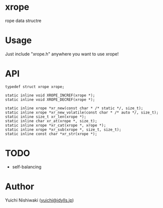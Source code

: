 # xrope

rope data structre

# Usage

Just include "xrope.h" anywhere you want to use xrope!

# API

```
typedef struct xrope xrope;

static inline void XROPE_INCREF(xrope *);
static inline void XROPE_DECREF(xrope *);

static inline xrope *xr_new(const char * /* static */, size_t);
static inline xrope *xr_new_volatile(const char * /* auto */, size_t);
static inline size_t xr_len(xrope *);
static inline char xr_at(xrope *, size_t);
static inline xrope *xr_cat(xrope *, xrope *);
static inline xrope *xr_sub(xrope *, size_t, size_t);
static inline const char *xr_str(xrope *);
```

# TODO

- self-balancing

# Author

Yuichi Nishiwaki (yuichi@idylls.jp)
